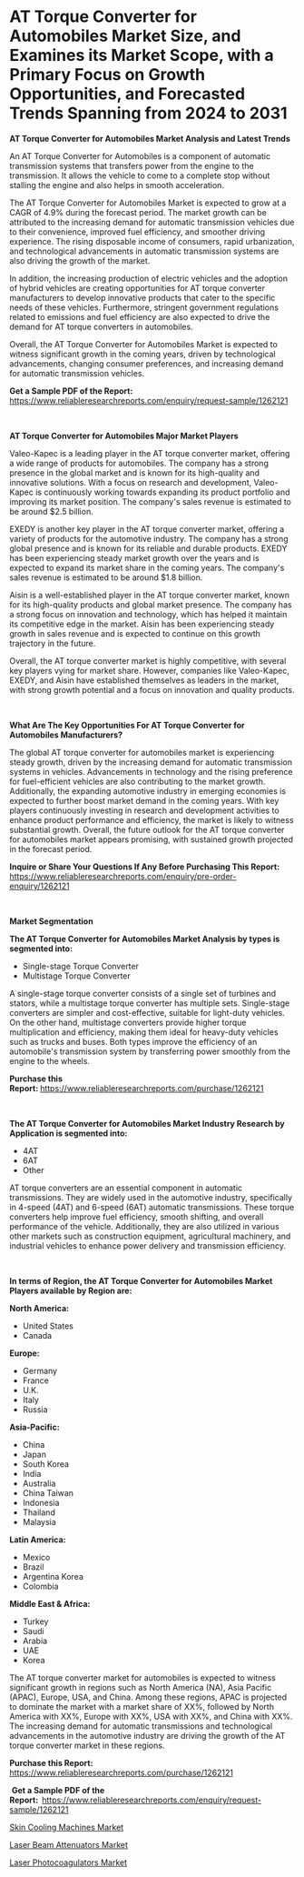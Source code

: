 <p><h1>AT Torque Converter for Automobiles Market Size, and Examines its Market Scope, with a Primary Focus on Growth Opportunities, and Forecasted Trends Spanning from 2024 to 2031</h1></p><p><strong>AT Torque Converter for Automobiles Market Analysis and Latest Trends</strong></p>
<p><p>An AT Torque Converter for Automobiles is a component of automatic transmission systems that transfers power from the engine to the transmission. It allows the vehicle to come to a complete stop without stalling the engine and also helps in smooth acceleration.</p><p>The AT Torque Converter for Automobiles Market is expected to grow at a CAGR of 4.9% during the forecast period. The market growth can be attributed to the increasing demand for automatic transmission vehicles due to their convenience, improved fuel efficiency, and smoother driving experience. The rising disposable income of consumers, rapid urbanization, and technological advancements in automatic transmission systems are also driving the growth of the market.</p><p>In addition, the increasing production of electric vehicles and the adoption of hybrid vehicles are creating opportunities for AT torque converter manufacturers to develop innovative products that cater to the specific needs of these vehicles. Furthermore, stringent government regulations related to emissions and fuel efficiency are also expected to drive the demand for AT torque converters in automobiles.</p><p>Overall, the AT Torque Converter for Automobiles Market is expected to witness significant growth in the coming years, driven by technological advancements, changing consumer preferences, and increasing demand for automatic transmission vehicles.</p></p>
<p><strong>Get a Sample PDF of the Report:&nbsp;</strong> <a href="https://www.reliableresearchreports.com/enquiry/request-sample/1262121">https://www.reliableresearchreports.com/enquiry/request-sample/1262121</a></p>
<p>&nbsp;</p>
<p><strong>AT Torque Converter for Automobiles Major Market Players</strong></p>
<p><p>Valeo-Kapec is a leading player in the AT torque converter market, offering a wide range of products for automobiles. The company has a strong presence in the global market and is known for its high-quality and innovative solutions. With a focus on research and development, Valeo-Kapec is continuously working towards expanding its product portfolio and improving its market position. The company's sales revenue is estimated to be around $2.5 billion.</p><p>EXEDY is another key player in the AT torque converter market, offering a variety of products for the automotive industry. The company has a strong global presence and is known for its reliable and durable products. EXEDY has been experiencing steady market growth over the years and is expected to expand its market share in the coming years. The company's sales revenue is estimated to be around $1.8 billion.</p><p>Aisin is a well-established player in the AT torque converter market, known for its high-quality products and global market presence. The company has a strong focus on innovation and technology, which has helped it maintain its competitive edge in the market. Aisin has been experiencing steady growth in sales revenue and is expected to continue on this growth trajectory in the future.</p><p>Overall, the AT torque converter market is highly competitive, with several key players vying for market share. However, companies like Valeo-Kapec, EXEDY, and Aisin have established themselves as leaders in the market, with strong growth potential and a focus on innovation and quality products.</p></p>
<p>&nbsp;</p>
<p><strong>What Are The Key Opportunities For AT Torque Converter for Automobiles Manufacturers?</strong></p>
<p><p>The global AT torque converter for automobiles market is experiencing steady growth, driven by the increasing demand for automatic transmission systems in vehicles. Advancements in technology and the rising preference for fuel-efficient vehicles are also contributing to the market growth. Additionally, the expanding automotive industry in emerging economies is expected to further boost market demand in the coming years. With key players continuously investing in research and development activities to enhance product performance and efficiency, the market is likely to witness substantial growth. Overall, the future outlook for the AT torque converter for automobiles market appears promising, with sustained growth projected in the forecast period.</p></p>
<p><strong>Inquire or Share Your Questions If Any Before Purchasing This Report:</strong> <a href="https://www.reliableresearchreports.com/enquiry/pre-order-enquiry/1262121">https://www.reliableresearchreports.com/enquiry/pre-order-enquiry/1262121</a></p>
<p>&nbsp;</p>
<p><strong>Market Segmentation</strong></p>
<p><strong>The AT Torque Converter for Automobiles Market Analysis by types is segmented into:</strong></p>
<p><ul><li>Single-stage Torque Converter</li><li>Multistage Torque Converter</li></ul></p>
<p><p>A single-stage torque converter consists of a single set of turbines and stators, while a multistage torque converter has multiple sets. Single-stage converters are simpler and cost-effective, suitable for light-duty vehicles. On the other hand, multistage converters provide higher torque multiplication and efficiency, making them ideal for heavy-duty vehicles such as trucks and buses. Both types improve the efficiency of an automobile's transmission system by transferring power smoothly from the engine to the wheels.</p></p>
<p><strong>Purchase this Report:&nbsp;</strong><a href="https://www.reliableresearchreports.com/purchase/1262121">https://www.reliableresearchreports.com/purchase/1262121</a></p>
<p>&nbsp;</p>
<p><strong>The AT Torque Converter for Automobiles Market Industry Research by Application is segmented into:</strong></p>
<p><ul><li>4AT</li><li>6AT</li><li>Other</li></ul></p>
<p><p>AT torque converters are an essential component in automatic transmissions. They are widely used in the automotive industry, specifically in 4-speed (4AT) and 6-speed (6AT) automatic transmissions. These torque converters help improve fuel efficiency, smooth shifting, and overall performance of the vehicle. Additionally, they are also utilized in various other markets such as construction equipment, agricultural machinery, and industrial vehicles to enhance power delivery and transmission efficiency.</p></p>
<p>&nbsp;</p>
<p><strong>In terms of Region, the AT Torque Converter for Automobiles Market Players available by Region are:</strong></p>
<p>
    <p> <strong> North America: </strong>
        <ul>
            <li>United States</li>
            <li>Canada</li>
        </ul>
        </p> 
    <p> <strong> Europe: </strong>
        <ul>
            <li>Germany</li>
            <li>France</li>
            <li>U.K.</li>
            <li>Italy</li>
            <li>Russia</li>
        </ul>
        </p> 
    <p> <strong> Asia-Pacific: </strong>
        <ul>
            <li>China</li>
            <li>Japan</li>
            <li>South Korea</li>
            <li>India</li>
            <li>Australia</li>
            <li>China Taiwan</li>
            <li>Indonesia</li>
            <li>Thailand</li>
            <li>Malaysia</li>
        </ul>
        </p> 
    <p> <strong> Latin America: </strong>
        <ul>
            <li>Mexico</li>
            <li>Brazil</li>
            <li>Argentina Korea</li>
            <li>Colombia</li>
        </ul>
        </p> 
    <p> <strong> Middle East & Africa: </strong>
        <ul>
            <li>Turkey</li>
            <li>Saudi</li>
            <li>Arabia</li>
            <li>UAE</li>
            <li>Korea</li>
        </ul>
    </p>
    </p>
<p><p>The AT torque converter market for automobiles is expected to witness significant growth in regions such as North America (NA), Asia Pacific (APAC), Europe, USA, and China. Among these regions, APAC is projected to dominate the market with a market share of XX%, followed by North America with XX%, Europe with XX%, USA with XX%, and China with XX%. The increasing demand for automatic transmissions and technological advancements in the automotive industry are driving the growth of the AT torque converter market in these regions.</p></p>
<p><strong>Purchase this Report: </strong><a href="https://www.reliableresearchreports.com/purchase/1262121">https://www.reliableresearchreports.com/purchase/1262121</a></p>
<p>&nbsp;<strong>Get a Sample PDF of the Report:&nbsp;&nbsp;</strong><a href="https://www.reliableresearchreports.com/enquiry/request-sample/1262121">https://www.reliableresearchreports.com/enquiry/request-sample/1262121</a></p>
<p><strong></strong></p>
<p><p><a href="https://view.publitas.com/reportprime-1/skin-cooling-machines-market-research-report-provides-thorough-industry-overview-which-offers-an-in-depth-analysis-of-product-trends-and-new-market-divisions/">Skin Cooling Machines Market</a></p><p><a href="https://view.publitas.com/reportprime-1/laser-beam-attenuators-market-size-global-industry-overview-market-segmentation-and-forecast-2023-to-2030/">Laser Beam Attenuators Market</a></p><p><a href="https://view.publitas.com/reportprime-1/laser-photocoagulators-market-research-report-provides-thorough-industry-overview-which-offers-an-in-depth-analysis-of-product-trends-and-new-market-divisions/">Laser Photocoagulators Market</a></p></p>